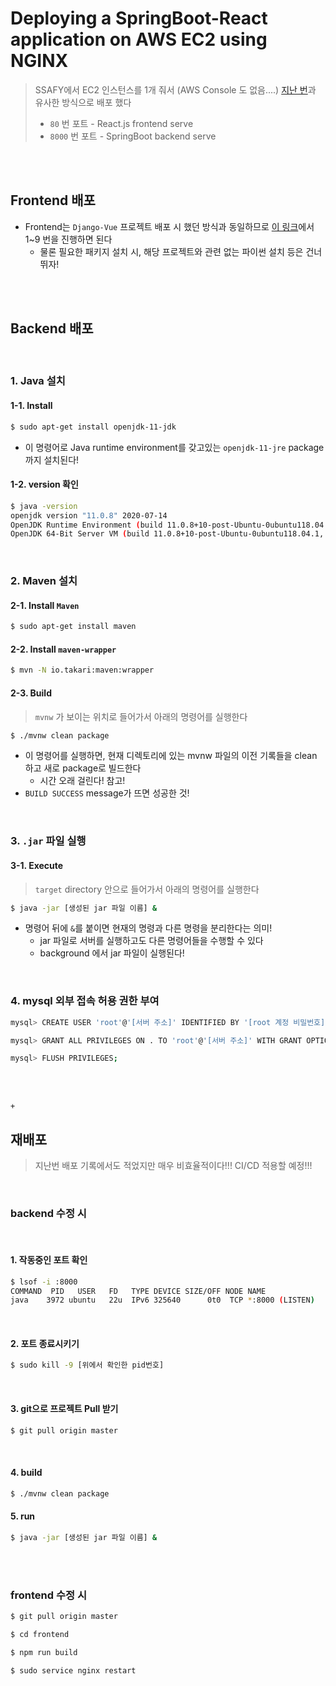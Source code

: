# Deploying a SpringBoot-React application on AWS EC2 using NGINX

> SSAFY에서 EC2 인스턴스를 1개 줘서 (AWS Console 도 없음....) [지난 번](https://chloe-codes1.gitbook.io/til/server/deployment/deploying_a_django-vue_application_on_aws_ec2_using_nginx)과 유사한 방식으로 배포 했다
>
> - `80` 번 포트 - React.js frontend serve
> - `8000` 번 포트 - SpringBoot backend serve

<br>

<br>

## Frontend 배포

- Frontend는 `Django-Vue`  프로젝트 배포 시 했던 방식과 동일하므로 [이 링크](https://chloe-codes1.gitbook.io/til/server/deployment/deploying_a_django-vue_application_on_aws_ec2_using_nginx)에서 1~9 번을 진행하면 된다
  - 물론 필요한 패키지 설치 시, 해당 프로젝트와 관련 없는 파이썬 설치 등은 건너 뛰자!

<br>

<br>

## Backend 배포

<br>

### 1. Java 설치

#### 1-1. Install 

```bash
$ sudo apt-get install openjdk-11-jdk
```

- 이 명령어로 Java runtime environment를 갖고있는 `openjdk-11-jre` package 까지 설치된다!

#### 1-2. version 확인

```bash
$ java -version
openjdk version "11.0.8" 2020-07-14
OpenJDK Runtime Environment (build 11.0.8+10-post-Ubuntu-0ubuntu118.04.1)
OpenJDK 64-Bit Server VM (build 11.0.8+10-post-Ubuntu-0ubuntu118.04.1, mixed mode, sharing)
```

<br>

### 2. Maven 설치

#### 2-1. Install `Maven`

```bash
$ sudo apt-get install maven
```

#### 2-2. Install `maven-wrapper`

```bash
$ mvn -N io.takari:maven:wrapper
```

#### 2-3.  Build

> `mvnw` 가 보이는 위치로 들어가서 아래의 명령어를 실행한다

```bash
$ ./mvnw clean package
```

- 이 명령어를 실행하면, 현재 디렉토리에 있는 mvnw 파일의 이전 기록들을 clean 하고 새로 package로 빌드한다
  - 시간 오래 걸린다! 참고!
- `BUILD SUCCESS` message가 뜨면 성공한 것!

<br>

### 3. `.jar` 파일 실행

#### 3-1. Execute

> `target` directory 안으로 들어가서 아래의 명령어를 실행한다

```  bash
$ java -jar [생성된 jar 파일 이름] &
```

- 명령어 뒤에 `&`를 붙이면 현재의 명령과 다른 명령을 분리한다는 의미!
  -  jar 파일로 서버를 실행하고도 다른 명령어들을 수행할 수 있다
    - background 에서 jar 파일이 실행된다!

<br>

### 4. mysql 외부 접속 허용 권한 부여

```bash
mysql> CREATE USER 'root'@'[서버 주소]' IDENTIFIED BY '[root 계정 비밀번호]';

mysql> GRANT ALL PRIVILEGES ON . TO 'root'@'[서버 주소]' WITH GRANT OPTION;

mysql> FLUSH PRIVILEGES;
```

<br>

<br>

`+`

## 재배포

> 지난번 배포 기록에서도 적었지만 매우 비효율적이다!!! CI/CD 적용할 예정!!!

<br>

### backend 수정 시

<br>

#### 1. 작동중인 포트 확인

```bash
$ lsof -i :8000
COMMAND  PID   USER   FD   TYPE DEVICE SIZE/OFF NODE NAME
java    3972 ubuntu   22u  IPv6 325640      0t0  TCP *:8000 (LISTEN)
```

<br>

#### 2. 포트 종료시키기

```bash
$ sudo kill -9 [위에서 확인한 pid번호]
```

<br>

#### 3. git으로 프로젝트 Pull 받기

```bash
$ git pull origin master
```

<br>

#### 4. build 

```bash
$ ./mvnw clean package
```

#### 5. run

```bash
$ java -jar [생성된 jar 파일 이름] &
```

<br>

<br>

### frontend 수정 시

``` bash
$ git pull origin master

$ cd frontend

$ npm run build

$ sudo service nginx restart
```

